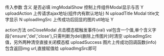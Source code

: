传入参数                  含义                               是否必填
imgModalShow          控制上传组件Modal显示与否                  Y
uploadAction          上传请求ajax地址(组件内有默认地址)          N
uploadTitle           Modal title文字显示                       N
uploadImgSrc          上传成功后回显的图片utl地址                 Y


action方法
onCloseModal          点击模态框触发事件(val)
                        val包含一个值,单个含义字段('ensure','del','close'),只需判断为del(删除上传图片)时清空   uploadImgSrc值，另外两种清空直接关闭模态框
uploadSuccess         图片上传成功回调函数(info)
                        包含返回img url,直接赋值给 uploadImgSrc即可                  







